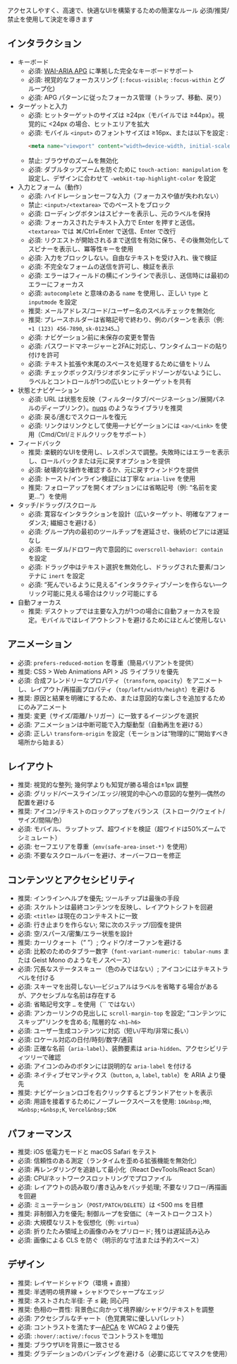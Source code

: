 アクセスしやすく、高速で、快適なUIを構築するための簡潔なルール 必須/推奨/禁止を使用して決定を導きます

## インタラクション

- キーボード
  - 必須: [WAI-ARIA APG](https://wwww3org/WAI/ARIA/apg/patterns/) に準拠した完全なキーボードサポート
  - 必須: 視覚的なフォーカスリング (`:focus-visible`; `:focus-within` とグループ化)
  - 必須: APG パターンに従ったフォーカス管理（トラップ、移動、戻り）
- ターゲットと入力
  - 必須: ヒットターゲットのサイズは ≥24px（モバイルでは ≥44px）。視覚的に <24px の場合、ヒットエリアを拡大
  - 必須: モバイル `<input>` のフォントサイズは ≥16px、または以下を設定 :
    ```html
    <meta name="viewport" content="width=device-width, initial-scale=1, maximum-scale=1, viewport-fit=cover">
    ```
  - 禁止: ブラウザのズームを無効化
  - 必須: ダブルタップズームを防ぐために `touch-action: manipulation` を設定し、デザインに合わせて `-webkit-tap-highlight-color` を設定
- 入力とフォーム（動作）
  - 必須: ハイドレーションセーフな入力（フォーカスや値が失われない）
  - 禁止: `<input>/<textarea>` でのペーストをブロック
  - 必須: ローディングボタンはスピナーを表示し、元のラベルを保持
  - 必須: フォーカスされたテキスト入力で Enter を押すと送信。`<textarea>` では ⌘/Ctrl+Enter で送信、Enter で改行
  - 必須: リクエストが開始されるまで送信を有効に保ち、その後無効化してスピナーを表示し、冪等性キーを使用
  - 必須: 入力をブロックしない。自由なテキストを受け入れ、後で検証
  - 必須: 不完全なフォームの送信を許可し、検証を表示
  - 必須: エラーはフィールドの横にインラインで表示し、送信時には最初のエラーにフォーカス
  - 必須: `autocomplete` と意味のある `name` を使用し、正しい `type` と `inputmode` を設定
  - 推奨: メールアドレス/コード/ユーザー名のスペルチェックを無効化
  - 推奨: プレースホルダーは省略記号で終わり、例のパターンを表示（例: `+1 (123) 456-7890`, `sk-012345…`）
  - 必須: ナビゲーション前に未保存の変更を警告
  - 必須: パスワードマネージャーと2FAに対応し、ワンタイムコードの貼り付けを許可
  - 必須: テキスト拡張や末尾のスペースを処理するために値をトリム
  - 必須: チェックボックス/ラジオボタンにデッドゾーンがないようにし、ラベルとコントロールが1つの広いヒットターゲットを共有
- 状態とナビゲーション
  - 必須: URL は状態を反映（フィルター/タブ/ページネーション/展開パネルのディープリンク）。[nuqs](https://nuqs.dev) のようなライブラリを推奨
  - 必須: 戻る/進むでスクロールを復元
  - 必須: リンクはリンクとして使用—ナビゲーションには `<a>/<Link>` を使用（Cmd/Ctrl/ミドルクリックをサポート）
- フィードバック
  - 推奨: 楽観的なUIを使用し、レスポンスで調整。失敗時にはエラーを表示し、ロールバックまたは元に戻すオプションを提供
  - 必須: 破壊的な操作を確認するか、元に戻すウィンドウを提供
  - 必須: トースト/インライン検証には丁寧な `aria-live` を使用
  - 推奨: フォローアップを開くオプションには省略記号（例: “名前を変更…”）を使用
- タッチ/ドラッグ/スクロール
  - 必須: 寛容なインタラクションを設計（広いターゲット、明確なアフォーダンス; 繊細さを避ける）
  - 必須: グループ内の最初のツールチップを遅延させ、後続のピアには遅延なし
  - 必須: モーダル/ドロワー内で意図的に `overscroll-behavior: contain` を設定
  - 必須: ドラッグ中はテキスト選択を無効化し、ドラッグされた要素/コンテナに `inert` を設定
  - 必須: “死んでいるように見える”インタラクティブゾーンを作らない—クリック可能に見える場合はクリック可能にする
- 自動フォーカス
  - 推奨: デスクトップでは主要な入力が1つの場合に自動フォーカスを設定。モバイルではレイアウトシフトを避けるためにほとんど使用しない

## アニメーション

- 必須: `prefers-reduced-motion` を尊重（簡易バリアントを提供）
- 推奨: CSS > Web Animations API > JS ライブラリを優先
- 必須: 合成フレンドリーなプロパティ（`transform`, `opacity`）をアニメートし、レイアウト/再描画プロパティ（`top/left/width/height`）を避ける
- 推奨: 原因と結果を明確にするため、または意図的な楽しさを追加するためにのみアニメート
- 推奨: 変更（サイズ/距離/トリガー）に一致するイージングを選択
- 必須: アニメーションは中断可能で入力駆動型（自動再生を避ける）
- 必須: 正しい `transform-origin` を設定（モーションは“物理的に”開始すべき場所から始まる）

## レイアウト

- 推奨: 視覚的な整列; 幾何学よりも知覚が勝る場合は±1px 調整
- 必須: グリッド/ベースライン/エッジ/視覚的中心への意図的な整列—偶然の配置を避ける
- 推奨: アイコン/テキストのロックアップをバランス（ストローク/ウェイト/サイズ/間隔/色）
- 必須: モバイル、ラップトップ、超ワイドを検証（超ワイドは50%ズームでシミュレート）
- 必須: セーフエリアを尊重（`env(safe-area-inset-*)` を使用）
- 必須: 不要なスクロールバーを避け、オーバーフローを修正

## コンテンツとアクセシビリティ

- 推奨: インラインヘルプを優先; ツールチップは最後の手段
- 必須: スケルトンは最終コンテンツを反映し、レイアウトシフトを回避
- 必須: `<title>` は現在のコンテキストに一致
- 必須: 行き止まりを作らない; 常に次のステップ/回復を提供
- 必須: 空/スパース/密集/エラー状態を設計
- 推奨: カーリクォート（“ ”）; ウィドウ/オーファンを避ける
- 必須: 比較のためのタブラー数字（`font-variant-numeric: tabular-nums` または Geist Mono のようなモノスペース）
- 必須: 冗長なステータスキュー（色のみではない）; アイコンにはテキストラベルを付ける
- 必須: スキーマを出荷しない—ビジュアルはラベルを省略する場合があるが、アクセシブルな名前は存在する
- 必須: 省略記号文字 `…` を使用（`` ではない）
- 必須: アンカーリンクの見出しに `scroll-margin-top` を設定; “コンテンツにスキップ”リンクを含める; 階層的な `<h1–h6>`
- 必須: ユーザー生成コンテンツに対応（短い/平均/非常に長い）
- 必須: ロケール対応の日付/時刻/数字/通貨
- 必須: 正確な名前（`aria-label`）、装飾要素は `aria-hidden`、アクセシビリティツリーで確認
- 必須: アイコンのみのボタンには説明的な `aria-label` を付ける
- 必須: ネイティブセマンティクス（`button`, `a`, `label`, `table`）を ARIA より優先
- 推奨: ナビゲーションロゴを右クリックするとブランドアセットを表示
- 必須: 用語を接着するためにノーブレークスペースを使用: `10&nbsp;MB`, `⌘&nbsp;+&nbsp;K`, `Vercel&nbsp;SDK`

## パフォーマンス

- 推奨: iOS 低電力モードと macOS Safari をテスト
- 必須: 信頼性のある測定（ランタイムを歪める拡張機能を無効化）
- 必須: 再レンダリングを追跡して最小化（React DevTools/React Scan）
- 必須: CPU/ネットワークスロットリングでプロファイル
- 必須: レイアウトの読み取り/書き込みをバッチ処理; 不要なリフロー/再描画を回避
- 必須: ミューテーション（`POST/PATCH/DELETE`）は <500 ms を目標
- 推奨: 非制御入力を優先; 制御ループを安価に（キーストロークコスト）
- 必須: 大規模なリストを仮想化（例: `virtua`）
- 必須: 折りたたみ領域上の画像のみをプリロード; 残りは遅延読み込み
- 必須: 画像による CLS を防ぐ（明示的な寸法または予約スペース）

## デザイン

- 推奨: レイヤードシャドウ（環境 + 直接）
- 推奨: 半透明の境界線 + シャドウでシャープなエッジ
- 推奨: ネストされた半径: 子 ≤ 親; 同心円
- 推奨: 色相の一貫性: 背景色に向かって境界線/シャドウ/テキストを調整
- 必須: アクセシブルなチャート（色覚異常に優しいパレット）
- 必須: コントラストを満たす—[APCA](https://apcacontrastcom/) を WCAG 2 より優先
- 必須: `:hover/:active/:focus` でコントラストを増加
- 推奨: ブラウザUIを背景に一致させる
- 推奨: グラデーションのバンディングを避ける（必要に応じてマスクを使用）